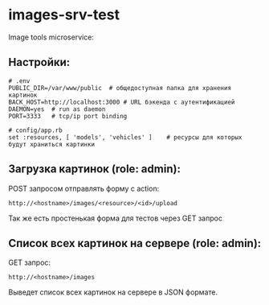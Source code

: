 # images-srv-test
Image tools microservice:

## Настройки:

```
# .env
PUBLIC_DIR=/var/www/public	# общедоступная папка для хранения картинок
BACK_HOST=http://localhost:3000	# URL бэкенда с аутентификацией
DAEMON=yes	# run as daemon
PORT=3333	# tcp/ip port binding
```
```
# config/app.rb
set :resources, [ 'models', 'vehicles' ]	# ресурсы для которых будут храниться картинки
```
## Загрузка картинок (role: admin):

POST запросом отправлять форму с action:
```
http://<hostname>/images/<resource>/<id>/upload
```
Так же есть простенькая форма для тестов через GET запрос

## Список всех картинок на сервере (role: admin):

GET запрос:
```
http://<hostname>/images
```
Выведет список всех картинок на сервере в JSON формате.

